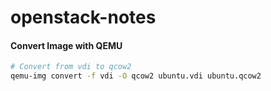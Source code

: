 openstack-notes
===============

#### Convert Image with QEMU
```sh
# Convert from vdi to qcow2
qemu-img convert -f vdi -O qcow2 ubuntu.vdi ubuntu.qcow2
```
